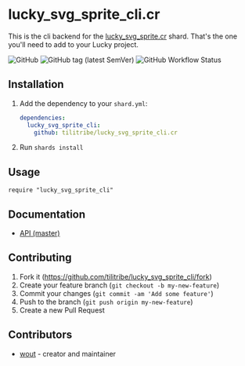 # lucky_svg_sprite_cli.cr

This is the cli backend for the [lucky_svg_sprite.cr](https://github.com/tilitribe/lucky_svg_sprite.cr) shard. That's the one you'll need to add to your Lucky project.

![GitHub](https://img.shields.io/github/license/tilitribe/lucky_svg_sprite_cli.cr)
![GitHub tag (latest SemVer)](https://img.shields.io/github/v/tag/tilitribe/lucky_svg_sprite_cli.cr)
![GitHub Workflow Status](https://img.shields.io/github/workflow/status/tilitribe/lucky_svg_sprite_cli.cr/lucky_svg_sprite_cli%20CI)

## Installation

1. Add the dependency to your `shard.yml`:

   ```yaml
   dependencies:
     lucky_svg_sprite_cli:
       github: tilitribe/lucky_svg_sprite_cli.cr
   ```

2. Run `shards install`

## Usage

```crystal
require "lucky_svg_sprite_cli"
```

## Documentation
- [API (master)](https://tilitribe.github.io/lucky_svg_sprite_cli.cr)

## Contributing

1. Fork it (<https://github.com/tilitribe/lucky_svg_sprite_cli/fork>)
2. Create your feature branch (`git checkout -b my-new-feature`)
3. Commit your changes (`git commit -am 'Add some feature'`)
4. Push to the branch (`git push origin my-new-feature`)
5. Create a new Pull Request

## Contributors

- [wout](https://github.com/wout) - creator and maintainer
